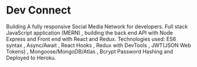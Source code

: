# Dev Connect

Building A fully responsive Social Media Network for developers.
Full stack JavaScript application (MERN) , building the back end API with Node Express and Front end with React and Redux.
Technologies used: ES6 syntax , Async/Await , React Hooks , Redux with DevTools , JWT(JSON Web Tokens) , Mongoose/MongoDB/Atlas , Bcrypt Password Hashing and Deployed to Heroku.
